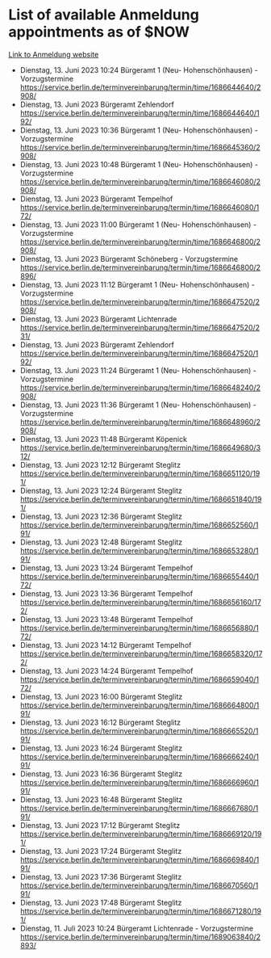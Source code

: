 # List of available Anmeldung appointments as of $NOW
[Link to Anmeldung website](https://service.berlin.de/terminvereinbarung/termin/tag.php?termin=1&anliegen[]=120686&dienstleisterlist=122210,122217,327316,122219,327312,122227,327314,122231,327346,122243,327348,122254,122252,329742,122260,329745,122262,329748,122271,327278,122273,327274,122277,327276,330436,122280,327294,122282,327290,122284,327292,122291,327270,122285,327266,122286,327264,122296,327268,150230,329760,122297,327286,122294,327284,122312,329763,122314,329775,122304,327330,122311,327334,122309,327332,317869,122281,327352,122279,329772,122283,122276,327324,122274,327326,122267,329766,122246,327318,122251,327320,122257,327322,122208,327298,122226,327300&herkunft=http%3A%2F%2Fservice.berlin.de%2Fdienstleistung%2F120686%2F)
- Dienstag, 13. Juni 2023 10:24 Bürgeramt 1 (Neu- Hohenschönhausen) - Vorzugstermine https://service.berlin.de/terminvereinbarung/termin/time/1686644640/2908/
- Dienstag, 13. Juni 2023  Bürgeramt Zehlendorf https://service.berlin.de/terminvereinbarung/termin/time/1686644640/192/
- Dienstag, 13. Juni 2023 10:36 Bürgeramt 1 (Neu- Hohenschönhausen) - Vorzugstermine https://service.berlin.de/terminvereinbarung/termin/time/1686645360/2908/
- Dienstag, 13. Juni 2023 10:48 Bürgeramt 1 (Neu- Hohenschönhausen) - Vorzugstermine https://service.berlin.de/terminvereinbarung/termin/time/1686646080/2908/
- Dienstag, 13. Juni 2023  Bürgeramt Tempelhof https://service.berlin.de/terminvereinbarung/termin/time/1686646080/172/
- Dienstag, 13. Juni 2023 11:00 Bürgeramt 1 (Neu- Hohenschönhausen) - Vorzugstermine https://service.berlin.de/terminvereinbarung/termin/time/1686646800/2908/
- Dienstag, 13. Juni 2023  Bürgeramt Schöneberg - Vorzugstermine https://service.berlin.de/terminvereinbarung/termin/time/1686646800/2896/
- Dienstag, 13. Juni 2023 11:12 Bürgeramt 1 (Neu- Hohenschönhausen) - Vorzugstermine https://service.berlin.de/terminvereinbarung/termin/time/1686647520/2908/
- Dienstag, 13. Juni 2023  Bürgeramt Lichtenrade https://service.berlin.de/terminvereinbarung/termin/time/1686647520/231/
- Dienstag, 13. Juni 2023  Bürgeramt Zehlendorf https://service.berlin.de/terminvereinbarung/termin/time/1686647520/192/
- Dienstag, 13. Juni 2023 11:24 Bürgeramt 1 (Neu- Hohenschönhausen) - Vorzugstermine https://service.berlin.de/terminvereinbarung/termin/time/1686648240/2908/
- Dienstag, 13. Juni 2023 11:36 Bürgeramt 1 (Neu- Hohenschönhausen) - Vorzugstermine https://service.berlin.de/terminvereinbarung/termin/time/1686648960/2908/
- Dienstag, 13. Juni 2023 11:48 Bürgeramt Köpenick https://service.berlin.de/terminvereinbarung/termin/time/1686649680/312/
- Dienstag, 13. Juni 2023 12:12 Bürgeramt Steglitz https://service.berlin.de/terminvereinbarung/termin/time/1686651120/191/
- Dienstag, 13. Juni 2023 12:24 Bürgeramt Steglitz https://service.berlin.de/terminvereinbarung/termin/time/1686651840/191/
- Dienstag, 13. Juni 2023 12:36 Bürgeramt Steglitz https://service.berlin.de/terminvereinbarung/termin/time/1686652560/191/
- Dienstag, 13. Juni 2023 12:48 Bürgeramt Steglitz https://service.berlin.de/terminvereinbarung/termin/time/1686653280/191/
- Dienstag, 13. Juni 2023 13:24 Bürgeramt Tempelhof https://service.berlin.de/terminvereinbarung/termin/time/1686655440/172/
- Dienstag, 13. Juni 2023 13:36 Bürgeramt Tempelhof https://service.berlin.de/terminvereinbarung/termin/time/1686656160/172/
- Dienstag, 13. Juni 2023 13:48 Bürgeramt Tempelhof https://service.berlin.de/terminvereinbarung/termin/time/1686656880/172/
- Dienstag, 13. Juni 2023 14:12 Bürgeramt Tempelhof https://service.berlin.de/terminvereinbarung/termin/time/1686658320/172/
- Dienstag, 13. Juni 2023 14:24 Bürgeramt Tempelhof https://service.berlin.de/terminvereinbarung/termin/time/1686659040/172/
- Dienstag, 13. Juni 2023 16:00 Bürgeramt Steglitz https://service.berlin.de/terminvereinbarung/termin/time/1686664800/191/
- Dienstag, 13. Juni 2023 16:12 Bürgeramt Steglitz https://service.berlin.de/terminvereinbarung/termin/time/1686665520/191/
- Dienstag, 13. Juni 2023 16:24 Bürgeramt Steglitz https://service.berlin.de/terminvereinbarung/termin/time/1686666240/191/
- Dienstag, 13. Juni 2023 16:36 Bürgeramt Steglitz https://service.berlin.de/terminvereinbarung/termin/time/1686666960/191/
- Dienstag, 13. Juni 2023 16:48 Bürgeramt Steglitz https://service.berlin.de/terminvereinbarung/termin/time/1686667680/191/
- Dienstag, 13. Juni 2023 17:12 Bürgeramt Steglitz https://service.berlin.de/terminvereinbarung/termin/time/1686669120/191/
- Dienstag, 13. Juni 2023 17:24 Bürgeramt Steglitz https://service.berlin.de/terminvereinbarung/termin/time/1686669840/191/
- Dienstag, 13. Juni 2023 17:36 Bürgeramt Steglitz https://service.berlin.de/terminvereinbarung/termin/time/1686670560/191/
- Dienstag, 13. Juni 2023 17:48 Bürgeramt Steglitz https://service.berlin.de/terminvereinbarung/termin/time/1686671280/191/
- Dienstag, 11. Juli 2023 10:24 Bürgeramt Lichtenrade - Vorzugstermine https://service.berlin.de/terminvereinbarung/termin/time/1689063840/2893/

